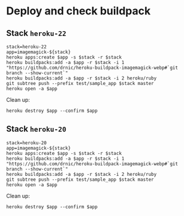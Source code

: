 # Deploy and check buildpack

## Stack `heroku-22`

```plain
stack=heroku-22
app=imagemagick-${stack}
heroku apps:create $app -s $stack -r $stack
heroku buildpacks:add -a $app -r $stack -i 1 "https://github.com/drnic/heroku-buildpack-imagemagick-webp#`git branch --show-current`"
heroku buildpacks:add -a $app -r $stack -i 2 heroku/ruby
git subtree push --prefix test/sample_app $stack master
heroku open -a $app
```

Clean up:

```plain
heroku destroy $app --confirm $app
```

## Stack `heroku-20`

```plain
stack=heroku-20
app=imagemagick-${stack}
heroku apps:create $app -s $stack -r $stack
heroku buildpacks:add -a $app -r $stack -i 1 "https://github.com/drnic/heroku-buildpack-imagemagick-webp#`git branch --show-current`"
heroku buildpacks:add -a $app -r $stack -i 2 heroku/ruby
git subtree push --prefix test/sample_app $stack master
heroku open -a $app
```

Clean up:

```plain
heroku destroy $app --confirm $app
```
